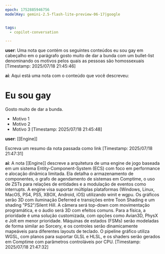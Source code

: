 ```yaml
---
epoch: 1752885946756
modelKey: gemini-2.5-flash-lite-preview-06-17|google


tags:
  - copilot-conversation

---
```


**user**: Uma nota que contém os seguintes conteúdos eu sou gay em cabeçalho em o parágrafo gosto muito de dar a bunda com um bullet-list denominando os motivos pelos quais as pessoas são homossexuais
[Timestamp: 2025/07/18 21:45:46]

**ai**: Aqui está uma nota com o conteúdo que você descreveu:

# Eu sou gay

Gosto muito de dar a bunda.

* Motivo 1
* Motivo 2
* Motivo 3
[Timestamp: 2025/07/18 21:45:48]

**user**: [[Engine]]

Escreva um resumo da nota passada como link
[Timestamp: 2025/07/18 21:47:31]

**ai**: A nota [[Engine]] descreve a arquitetura de uma engine de jogo baseada em um sistema Entity-Component-System (ECS) com foco em performance e alocação dinâmica limitada. Ela detalha o armazenamento de componentes, o grafo de agendamento de sistemas em Comptime, o uso de ZSTs para relações de entidades e a modulação de eventos como interrupts. A engine visa suportar múltiplas plataformas (Windows, Linux, MacOS, PS4, PS5, XBOX, Android, iOS) utilizando winit e wgpu. Os gráficos serão 3D com iluminação Deferred e transições entre Toon Shading e um shading "PS2"/Silent Hill. A câmera será top-down com movimentação programática, e o áudio será 3D com efeitos comuns. Para a física, a prioridade é uma solução customizada, com opções como Avian3D, PhysX e Jolt em menor prioridade. Máquinas de estados (FSMs) serão modeladas de forma similar ao Sorcery, e os controles serão dinamicamente mapeáveis para diferentes layouts de teclado. O pipeline gráfico utiliza WGSL, com planos para suportar GLSL e HLSL, e os shaders serão gerados em Comptime com parâmetros controláveis por CPU.
[Timestamp: 2025/07/18 21:47:32]